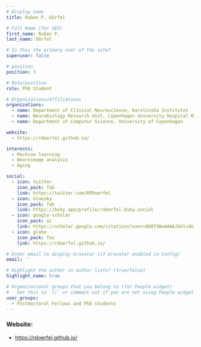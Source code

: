 ```yaml
---
# Display name
title: Ruben P. Dörfel

# Full Name (for SEO)
first_name: Ruben P.
last_name: Dörfel

# Is this the primary user of the site?
superuser: false

# position
position: 3

# Role/position
role: PhD Student

# Organizations/Affiliations
organizations:
  - name: Department of Clinical Neuroscience, Karolinska Institutet
  - name: Neurobiology Research Unit, Copenhagen University Hospital Rigshospitalet
  - name: Department of Computer Science, University of Copenhagen

website:
  - https://rdoerfel.github.io/

interests:
  - Machine learning
  - Neuroimage analysis
  - Aging

social:
  - icon: twitter
    icon_pack: fab
    link: https://twitter.com/RPDoerfel
  - icon: bluesky
    icon_pack: fab
    link: https://bsky.app/profile/rdoerfel.bsky.social
  - icon: google-scholar
    icon_pack: ai
    link: https://scholar.google.com/citations?user=8D0T3WoAAAAJ&hl=de
  - icon: globe
    icon_pack: fas
    link: https://rdoerfel.github.io/

# Enter email to display Gravatar (if Gravatar enabled in Config)
email: ''

# Highlight the author in author lists? (true/false)
highlight_name: true

# Organizational groups that you belong to (for People widget)
#   Set this to `[]` or comment out if you are not using People widget.
user_groups:
  - Postdoctoral Fellows and PhD students
---
```

### Website:
- https://rdoerfel.github.io/